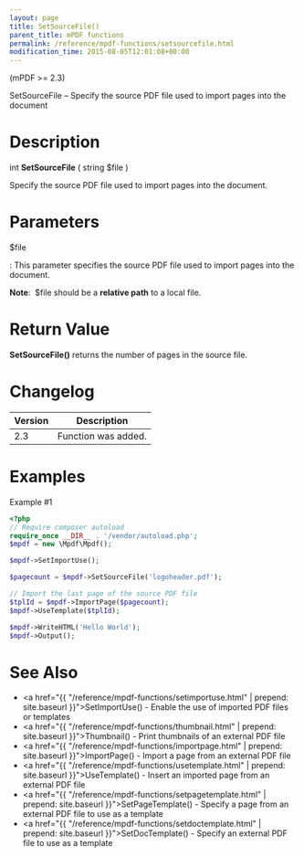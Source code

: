 ```yaml
---
layout: page
title: SetSourceFile()
parent_title: mPDF functions
permalink: /reference/mpdf-functions/setsourcefile.html
modification_time: 2015-08-05T12:01:08+00:00
---
```


(mPDF >= 2.3)

SetSourceFile – Specify the source PDF file used to import pages into the document

# Description

int **SetSourceFile** ( string <span class="parameter">$file</span> )

Specify the source PDF file used to import pages into the document.

# Parameters

<span class="parameter">$file</span>

: This parameter specifies the source PDF file used to import pages into the document. 

  **Note**:  <span class="parameter">$file</span> should be a **relative path** to a local file.

# Return Value

**SetSourceFile()** returns the number of pages in the source file.

# Changelog

<table class="table">
<thead>
<tr>
  <th>Version</th>
  <th>Description</th>
</tr>
</thead>
<tbody>
<tr>
  <td>2.3</td>
  <td>Function was added.</td>
</tr>
</tbody>
</table>

# Examples

Example #1

```php
<?php
// Require composer autoload
require_once __DIR__ . '/vendor/autoload.php';
$mpdf = new \Mpdf\Mpdf();

$mpdf->SetImportUse();

$pagecount = $mpdf->SetSourceFile('logoheader.pdf');

// Import the last page of the source PDF file
$tplId = $mpdf->ImportPage($pagecount);
$mpdf->UseTemplate($tplId);

$mpdf->WriteHTML('Hello World');
$mpdf->Output();

```

# See Also

* <a href="{{ "/reference/mpdf-functions/setimportuse.html" | prepend: site.baseurl }}">SetImportUse()</a> - Enable the use of imported PDF files or templates
* <a href="{{ "/reference/mpdf-functions/thumbnail.html" | prepend: site.baseurl }}">Thumbnail()</a> - Print thumbnails of an external PDF file
* <a href="{{ "/reference/mpdf-functions/importpage.html" | prepend: site.baseurl }}">ImportPage()</a> - Import a page from an external PDF file
* <a href="{{ "/reference/mpdf-functions/usetemplate.html" | prepend: site.baseurl }}">UseTemplate()</a> - Insert an imported page from an external PDF file
* <a href="{{ "/reference/mpdf-functions/setpagetemplate.html" | prepend: site.baseurl }}">SetPageTemplate()</a> - Specify a page from an external PDF file to use as a template
* <a href="{{ "/reference/mpdf-functions/setdoctemplate.html" | prepend: site.baseurl }}">SetDocTemplate()</a> - Specify an external PDF file to use as a template
